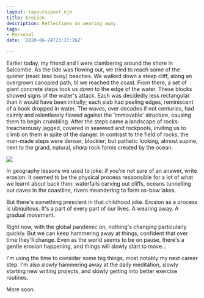 ```yaml
---
layout: layouts/post.njk
title: Erosion
description: Reflections on wearing away.
tags:
- Personal
date: '2020-06-24T23:27:26Z'

---
```

Earlier today, my friend and I were clambering around the shore in Salcombe. As the tide was flowing out, we tried to reach some of the quieter (read: less busy) beaches. We walked down a steep cliff, along an overgrown canopied path, til we reached the coast. From there, a set of giant concrete steps took us down to the edge of the water. These blocks showed signs of the water's attack. Each was decidedly less rectangular than it would have been initially; each slab had peeling edges, reminiscent of a book dropped in water. The waves, over decades if not centuries, had calmly and relentlessly flowed against the 'immovable' structure, causing them to begin crumbling. After the steps came a landscape of rocks: treacherously jagged, covered in seaweed and rockpools, inviting us to climb on them in spite of the danger. In contrast to the field of rocks, the man-made steps were denser, blockier; but pathetic looking, almost supine, next to the grand, natural, _sharp_ rock forms created by the ocean.

![](/img/img_20200624_152358.jpg)

In geography lessons we used to joke: if you're not sure of an answer, write erosion. It seemed to be the physical process responsible for a lot of what we learnt about back then: waterfalls carving out cliffs, oceans tunnelling out caves in the coastline, rivers meandering to form ox-bow lakes.

But there's something prescient in that childhood joke. Erosion as a process is ubiquitous. It's a part of every part of our lives. A wearing away. A gradual movement.

Right now, with the global pandemic on, nothing's changing particularly quickly. But we can keep hammering away at things,  confident that over time they'll change. Even as the world seems to be on pause, there's a gentle erosion happening, and things will slowly start to move...

I'm using the time to consider some big things, most notably my next career step. I'm also slowly hammering away at the daily meditation, slowly starting new writing projects, and slowly getting into better exercise routines.

More soon.